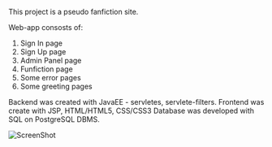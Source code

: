 This project is a pseudo fanfiction site.

Web-app consosts of:
  1. Sign In page
  2. Sign Up page
  3. Admin Panel page
  4. Funfiction page
  5. Some error pages
  6. Some greeting pages
  
Backend was created with JavaEE - servletes, servlete-filters.
Frontend was create with JSP, HTML/HTML5, CSS/CSS3
Database was developed with SQL on PostgreSQL DBMS.

![ScreenShot](https://github.com/Aliaksandr-Dubadzelau/Messenger/tree/master/presentation/in.PNG)
